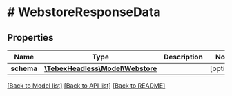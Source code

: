 # # WebstoreResponseData

## Properties

Name | Type | Description | Notes
------------ | ------------- | ------------- | -------------
**schema** | [**\TebexHeadless\Model\Webstore**](Webstore.md) |  | [optional]

[[Back to Model list]](../../README.md#models) [[Back to API list]](../../README.md#endpoints) [[Back to README]](../../README.md)
